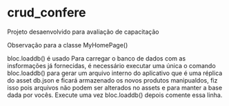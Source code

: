 # crud_confere

Projeto desaenvolvido para avaliação de capacitação



Observação para a classe MyHomePage()

 bloc.loaddb() é usado Para carregar o banco de dados com as insformações já fornecidas, é necessário executar uma única 
 o comando  bloc.loaddb() para gerar um arquivo interno do aplicativo que é uma réplica do asset db.json e ficará armazenado
 os novos produtos manipualdos, fiz isso pois arquivos não podem ser alterados no assets e para manter a base dada por vocês.
  Execute uma vez bloc.loaddb() depois comente essa linha. 
